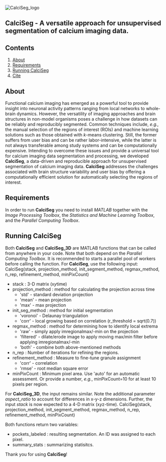 ![CalciSeg_logo](https://github.com/YannickGuenzel/CalciSeg/assets/24442182/e0e4b031-548f-49ec-a8fb-f79823148e06)
## CalciSeg - A versatile approach for unsupervised segmentation of calcium imaging data.


Contents
--------
1.	[About](#about)  
2.	[Requirements](#requirements)  
3.	[Running CalciSeg](#running-calciseg)  
4.	[Cite](#cite)


About
------
Functional calcium imaging has emerged as a powerful tool to provide insight into neuronal activity patterns ranging from local networks to whole-brain dynamics. However, the versatility of imaging approaches and brain structures in non-model organisms poses a challenge in how datasets can be reliably and reproducibly segmented. Common techniques include, *e.g.,* the manual selection of the regions of interest (ROIs) and machine learning solutions such as those obtained with *k*-means clustering. Still, the former suffers from user bias and can be rather labor-intensive, while the latter is not always transferable among study systems and can be computationally expensive. Intending to overcome these issues and provide a universal tool for calcium imaging data segmentation and processing, we developed **CalciSeg**, a data-driven and reproducible approach for unsupervised segmentation of calcium imaging data. **CalciSeg** addresses the challenges associated with brain structure variability and user bias by offering a computationally efficient solution for automatically selecting the regions of interest.


Requirements
------------
In order to run **CalciSeg** you need to install *MATLAB* together with the *Image Processing Toolbox*, the *Statistics and Machine Learning Toolbox*, and the *Parallel Computing Toolbox*.


Running CalciSeg
----------------
Both **CalciSeg** and **CalciSeg_3D** are MATLAB functions that can be called from anywhere in your code. Note that both depend on the *Parallel Computing Toolbox*. It is reconmended to starts a parallel pool of workers before calling the function.
For **CalciSeg**, use the following input:
CalciSeg(stack, projection_method, init_segment_method, regmax_method, n_rep, refinement_method, minPixCount)
- stack : 3-D matrix (x*y*time)
- projection_method : method for calculating the projection across time
	- 'std'      - standard deviation projection
	- 'mean'     - mean projection
	- 'max'      - max projection
- init_seg_method : method for initial segmentation
	- 'voronoi'  - Delaunay triangulation
	- 'corr'     - local growing based on correlation (r_threshold = sqrt(0.7))
- regmax_method : method for determining how to identify local extrema                          
	- 'raw'      - simply apply imregionalmax/-min on the projection
	- 'filtered' - dilate/erode image to apply moving max/min filter before applying imregionalmax/-min                                           
	- 'both'     - combine both above-mentioned methods
- n_rep : Number of iterations for refining the regions.
- refinement_method : Measure to fine-tune granule assignment
	- 'corr' - correlation
	- 'rmse'  - root median square error
- minPixCount : Minimum pixel area. Use 'auto' for an automatic assessment. Or provide a number, *e.g.*, minPixCount=10 for at least 10 pixels per region.

For **CalciSeg_3D**, the input remains similar. Note the additional parameter *aspect_ratio* to account for differences in x-y-z dimensions. Further, the input *stack* is now expected to a 4-D matrix (x*y*z-time).
CalciSeg(stack, projection_method, init_segment_method, regmax_method, n_rep, refinement_method, minPixCount)

Both functions return two variables:
- pockets_labeled : resulting segmentation. An ID was assigned to each pixel.
- summary_stats : summarizing statisitcs.


Thank you for using **CalciSeg**!